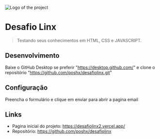 ![Logo of the project](https://media-exp1.licdn.com/dms/image/C4D0BAQH8vV3lyWX0WA/company-logo_200_200/0/1562337648509?e=2159024400&v=beta&t=zFRInRXrlU-rT-xFSB06qJD9v3g9757ZpkkZBiW2OZs)

# Desafio Linx
> Testando seus conhecimentos em HTML, CSS e JAVASCRIPT.


## Desenvolvimento
Baixe o GitHub Desktop se preferir "https://desktop.github.com/" e clone o repositório "https://github.com/poshx/desafiolinx.git"


## Configuração
Preencha o formulário e clique em enviar para abrir a pagina email


## Links
- Pagina inicial do projeto: https://desafiolinx2.vercel.app/
- Repositório: https://github.com/poshx/desafiolinx

